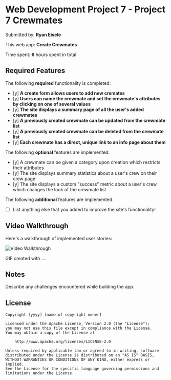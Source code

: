 
# Web Development Project 7 - Project 7 Crewmates

Submitted by: **Ryan Eisele**

This web app: **Create Crewmates**

Time spent: **6** hours spent in total

## Required Features

The following **required** functionality is completed:

- [y] **A create form allows users to add new cremates**
- [y] **Users can name the crewmate and set the crewmate's attributes by clicking on one of several values**
- [y] **The site displays a summary page of all the user's added crewmates**
- [y] **A previously created crewmate can be updated from the crewmate list**
- [y] **A previously created crewmate can be deleted from the crewmate list**
- [y] **Each crewmate has a direct, unique link to an info page about them**

The following **optional** features are implemented:

- [y] A crewmate can be given a category upon creation which restricts their attributes
- [y] The site displays summary statistics about a user's crew on their crew page 
- [y] The site displays a custom "success" metric about a user's crew which changes the look of the crewmate list

The following **additional** features are implemented:

* [ ] List anything else that you added to improve the site's functionality!

## Video Walkthrough

Here's a walkthrough of implemented user stories:

<img src='https://i.imgur.com/c4I9FVb.gif' title='Video Walkthrough' width='' alt='Video Walkthrough' />

<!-- Replace this with whatever GIF tool you used! -->
GIF created with ...  
<!-- Recommended tools:
[Kap](https://getkap.co/) for macOS
[ScreenToGif](https://www.screentogif.com/) for Windows
[peek](https://github.com/phw/peek) for Linux. -->

## Notes

Describe any challenges encountered while building the app.

## License

    Copyright [yyyy] [name of copyright owner]

    Licensed under the Apache License, Version 2.0 (the "License");
    you may not use this file except in compliance with the License.
    You may obtain a copy of the License at

        http://www.apache.org/licenses/LICENSE-2.0

    Unless required by applicable law or agreed to in writing, software
    distributed under the License is distributed on an "AS IS" BASIS,
    WITHOUT WARRANTIES OR CONDITIONS OF ANY KIND, either express or implied.
    See the License for the specific language governing permissions and
    limitations under the License.
